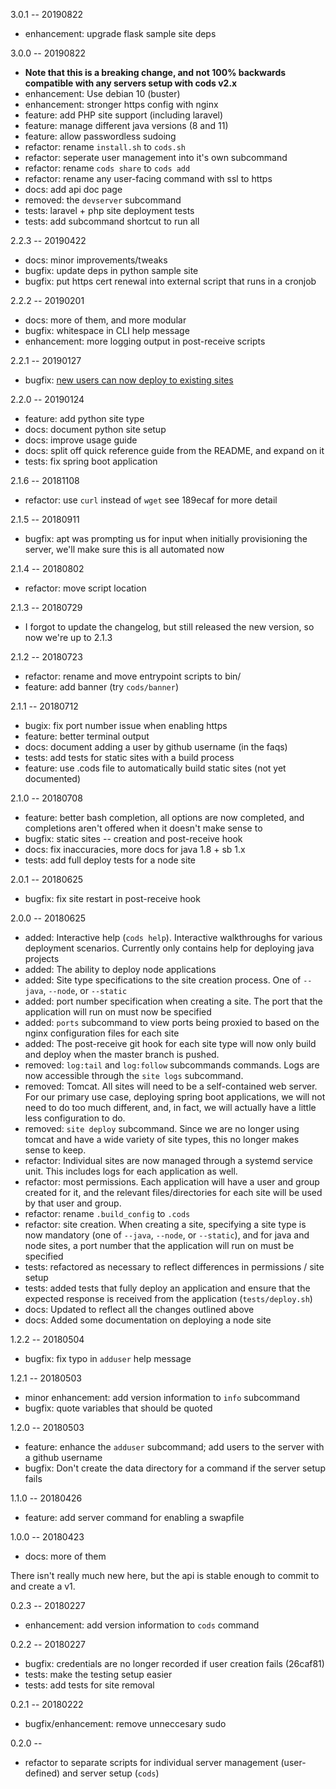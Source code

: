 3.0.1 -- 20190822

- enhancement: upgrade flask sample site deps

3.0.0 -- 20190822

- **Note that this is a breaking change, and not 100% backwards compatible with
  any servers setup with cods v2.x**
- enhancement: Use debian 10 (buster)
- enhancement: stronger https config with nginx
- feature: add PHP site support (including laravel)
- feature: manage different java versions (8 and 11)
- feature: allow passwordless sudoing
- refactor: rename `install.sh` to `cods.sh`
- refactor: seperate user management into it's own subcommand
- refactor: rename `cods share` to `cods add`
- refactor: rename any user-facing command with ssl to https
- docs: add api doc page
- removed: the `devserver` subcommand
- tests: laravel + php site deployment tests
- tests: add subcommand shortcut to run all

2.2.3 -- 20190422

- docs: minor improvements/tweaks
- bugfix: update deps in python sample site
- bugfix: put https cert renewal into external script that runs in a cronjob

2.2.2 -- 20190201

- docs: more of them, and more modular
- bugfix: whitespace in CLI help message
- enhancement: more logging output in post-receive scripts

2.2.1 -- 20190127

- bugfix: [new users can now deploy to existing sites](https://github.com/zgulde/cods/issues/8)

2.2.0 -- 20190124

- feature: add python site type
- docs: document python site setup
- docs: improve usage guide
- docs: split off quick reference guide from the README, and expand on it
- tests: fix spring boot application

2.1.6 -- 20181108

- refactor: use `curl` instead of `wget` see 189ecaf for more detail

2.1.5 -- 20180911

- bugfix: apt was prompting us for input when initially provisioning the server,
  we'll make sure this is all automated now

2.1.4 -- 20180802

- refactor: move script location

2.1.3 -- 20180729

- I forgot to update the changelog, but still released the new version, so now
  we're up to 2.1.3

2.1.2 -- 20180723

- refactor: rename and move entrypoint scripts to bin/
- feature: add banner (try `cods/banner`)

2.1.1 -- 20180712

- bugix: fix port number issue when enabling https
- feature: better terminal output
- docs: document adding a user by github username (in the faqs)
- tests: add tests for static sites with a build process
- feature: use .cods file to automatically build static sites (not yet documented)

2.1.0 -- 20180708

- feature: better bash completion, all options are now completed, and
  completions aren't offered when it doesn't make sense to
- bugfix: static sites -- creation and post-receive hook
- docs: fix inaccuracies, more docs for java 1.8 + sb 1.x
- tests: add full deploy tests for a node site

2.0.1 -- 20180625

- bugfix: fix site restart in post-receive hook

2.0.0 -- 20180625

- added: Interactive help (`cods help`). Interactive walkthroughs for various
  deployment scenarios. Currently only contains help for deploying java projects
- added: The ability to deploy node applications
- added: Site type specifications to the site creation process. One of `--java`,
`--node`, or `--static`
- added: port number specification when creating a site. The port that the
  application will run on must now be specified
- added: `ports` subcommand to view ports being proxied to based on the nginx
  configuration files for each site
- added: The post-receive git hook for each site type will now only build and
  deploy when the master branch is pushed.
- removed: `log:tail` and `log:follow` subcommands commands. Logs are now
  accessible through the `site logs` subcommand.
- removed: Tomcat. All sites will need to be a self-contained web server. For
  our primary use case, deploying spring boot applications, we will not need to
  do too much different, and, in fact, we will actually have a little less
  configuration to do.
- removed: `site deploy` subcommand. Since we are no longer using tomcat and
  have a wide variety of site types, this no longer makes sense to keep.
- refactor: Individual sites are now managed through a systemd service
  unit. This includes logs for each application as well.
- refactor: most permissions. Each application will have a user and group
  created for it, and the relevant files/directories for each site will be used
  by that user and group.
- refactor: rename `.build_config` to `.cods`
- refactor: site creation. When creating a site, specifying a site type is now
  mandatory (one of `--java`, `--node`, or `--static`), and for java and node
  sites, a port number that the application will run on must be specified
- tests: refactored as necessary to reflect differences in permissions / site
  setup
- tests: added tests that fully deploy an application and ensure that the
  expected response is received from the application (`tests/deploy.sh`)
- docs: Updated to reflect all the changes outlined above
- docs: Added some documentation on deploying a node site

1.2.2 -- 20180504

- bugfix: fix typo in `adduser` help message

1.2.1 -- 20180503

- minor enhancement: add version information to `info` subcommand
- bugfix: quote variables that should be quoted

1.2.0 -- 20180503

- feature: enhance the `adduser` subcommand; add users to the server with a
  github username
- bugfix: Don't create the data directory for a command if the server setup fails

1.1.0 -- 20180426

- feature: add server command for enabling a swapfile

1.0.0 -- 20180423

- docs: more of them

There isn't really much new here, but the api is stable enough to commit to and
create a v1.

0.2.3 -- 20180227

- enhancement: add version information to `cods` command

0.2.2 -- 20180227

- bugfix: credentials are no longer recorded if user creation fails (26caf81)
- tests: make the testing setup easier
- tests: add tests for site removal

0.2.1 -- 20180222

- bugfix/enhancement: remove unneccesary sudo

0.2.0 --

- refactor to separate scripts for individual server management (user-defined)
  and server setup (`cods`)
